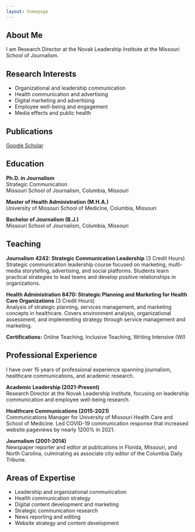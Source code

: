 ```yaml
---
layout: homepage
---
```


## About Me

I am Research Director at the Novak Leadership Institute at the Missouri School of Journalism.

## Research Interests

- Organizational and leadership communication
- Health communication and advertising
- Digital marketing and advertising
- Employee well-being and engagement
- Media effects and public health

## Publications

<a href="https://scholar.google.com/citations?user=t1pq2N4AAAAJ&hl=en&oi=ao" target="_blank">Google Scholar</a>

## Education

**Ph.D. in Journalism**  
Strategic Communication  
Missouri School of Journalism, Columbia, Missouri

**Master of Health Administration (M.H.A.)**  
University of Missouri School of Medicine, Columbia, Missouri

**Bachelor of Journalism (B.J.)**  
Missouri School of Journalism, Columbia, Missouri

## Teaching

**Journalism 4242: Strategic Communication Leadership** (3 Credit Hours)  
Strategic communication leadership course focused on marketing, multi-media storytelling, advertising, and social platforms. Students learn practical strategies to lead teams and develop positive relationships in organizations.

**Health Administration 8470: Strategic Planning and Marketing for Health Care Organizations** (3 Credit Hours)  
Analysis of strategic planning, services management, and marketing concepts in healthcare. Covers environment analysis, organizational assessment, and implementing strategy through service management and marketing.

**Certifications:** Online Teaching, Inclusive Teaching, Writing Intensive (WI)

## Professional Experience

I have over 15 years of professional experience spanning journalism, healthcare communications, and academic research.

**Academic Leadership (2021-Present)**  
Research Director at the Novak Leadership Institute, focusing on leadership communication and employee well-being research.

**Healthcare Communications (2015-2021)**  
Communications Manager for University of Missouri Health Care and School of Medicine. Led COVID-19 communication response that increased website pageviews by nearly 1200% in 2021.

**Journalism (2001-2014)**  
Newspaper reporter and editor at publications in Florida, Missouri, and North Carolina, culminating as associate city editor of the Columbia Daily Tribune.

## Areas of Expertise

- Leadership and organizational communication
- Health communication strategy
- Digital content development and marketing
- Strategic communication research
- News reporting and editing
- Website strategy and content development